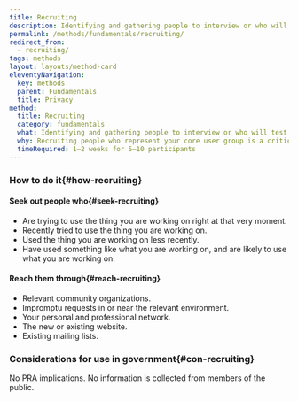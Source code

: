 ```yaml
---
title: Recruiting
description: Identifying and gathering people to interview or who will test your product.
permalink: /methods/fundamentals/recruiting/
redirect_from:
  - recruiting/
tags: methods
layout: layouts/method-card
eleventyNavigation:
  key: methods
  parent: Fundamentals
  title: Privacy
method:
  title: Recruiting
  category: fundamentals
  what: Identifying and gathering people to interview or who will test your product.
  why: Recruiting people who represent your core user group is a critical and oft-overlooked part of research. Time spent with the right people using the wrong methods is better than time spent with people who aren’t your core users while using the right methods.
  timeRequired: 1–2 weeks for 5–10 participants
---
```


### How to do it{#how-recruiting}

#### Seek out people who{#seek-recruiting}
- Are trying to use the thing you are working on right at that very moment.
- Recently tried to use the thing you are working on.
- Used the thing you are working on less recently.
- Have used something like what you are working on, and are likely to use what you are working on.

#### Reach them through{#reach-recruiting}
- Relevant community organizations.
- Impromptu requests in or near the relevant environment.
- Your personal and professional network.
- The new or existing website.
- Existing mailing lists.

<section class="method--section method--section--government-considerations" markdown="1" >

### Considerations for use in government{#con-recruiting}

No PRA implications. No information is collected from members of the public.
</section>
